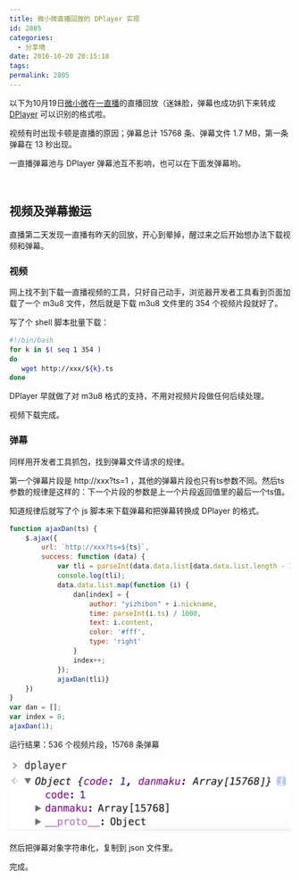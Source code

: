 ```yaml
---
title: 微小微直播回放的 DPlayer 实现
id: 2805
categories:
  - 分享境
date: 2016-10-20 20:15:18
tags:
permalink: 2805
---
```


以下为10月19日[微小微](http://weibo.com/u/2025479687)在[一直播](http://m.yizhibo.com/l/n6VHhuJoCbMf41Nx.html)的直播回放（迷妹脸，弹幕也成功扒下来转成 [DPlayer](https://github.com/DIYgod/DPlayer) 可以识别的格式啦。

视频有时出现卡顿是直播的原因；弹幕总计 15768 条、弹幕文件 1.7 MB，第一条弹幕在 13 秒出现。

一直播弹幕池与 DPlayer 弹幕池互不影响，也可以在下面发弹幕哟。

<!--more-->

<style>
.dplayer-time {
    display: inline-block !important;
}
</style>

<div class="dplayer" id="dplayer4"></div>

&nbsp;

## 视频及弹幕搬运

直播第二天发现一直播有昨天的回放，开心到晕掉，醒过来之后开始想办法下载视频和弹幕。

### 视频

网上找不到下载一直播视频的工具，只好自己动手，浏览器开发者工具看到页面加载了一个 m3u8 文件，然后就是下载 m3u8 文件里的 354 个视频片段就好了。

写了个 shell 脚本批量下载：

```sh
#!/bin/bash
for k in $( seq 1 354 )
do
   wget http://xxx/${k}.ts
done
```

DPlayer 早就做了对 m3u8 格式的支持，不用对视频片段做任何后续处理。

视频下载完成。

### 弹幕

同样用开发者工具抓包，找到弹幕文件请求的规律。

第一个弹幕片段是 http://xxx?ts=1 ，其他的弹幕片段也只有ts参数不同。然后ts参数的规律是这样的：下一个片段的参数是上一个片段返回值里的最后一个ts值。

知道规律后就写了个 js 脚本来下载弹幕和把弹幕转换成 DPlayer 的格式。

```js
function ajaxDan(ts) {
    $.ajax({
        url: `http://xxx?ts=${ts}`,
        success: function (data) {
            var tli = parseInt(data.data.list[data.data.list.length - 1].ts)+1;
            console.log(tli);
            data.data.list.map(function (i) {
                dan[index] = {
                    author: "yizhibon" + i.nickname,
                    time: parseInt(i.ts) / 1000,
                    text: i.content,
                    color: '#fff',
                    type: 'right'
                }
                index++;
            });
            ajaxDan(tli)}
    })
}
var dan = [];
var index = 0;
ajaxDan(1);
```

运行结果：536 个视频片段，15768 条弹幕

![](/images/wxwlive1.jpg)

然后把弹幕对象字符串化，复制到 json 文件里。

完成。

<script src="https://cdn.bootcss.com/hls.js/0.8.7/hls.min.js"></script>
<script>
$(function () {
    function myDPlayer() {
        var dp4 = new DPlayer({
            element: document.getElementById('dplayer4'),
            autoplay: true,
            theme: '#FADFA3',
            loop: true,
            screenshot: true,
            video: {
                url: 'https://dplayer.b0.upaiyun.com/wxwlive/1019/index.m3u8',
                pic: 'https://dplayer.b0.upaiyun.com/wxwlive/1019/poster.png'
            },
            danmaku: {
                id: '02d53ea190dc8583',
                api: 'https://dplayer.prprpr.me/',
                token: 'tokendemo',
                maximum: 3000,
                addition: ['https://dplayer.b0.upaiyun.com/wxwlive/1019/danmaku.json']
            }
        });
        window.dplayers || (window.dplayers = []);
        window.dplayers.push(dp4);
    }
    if (!window.Hls) {
        $.getScript('https://cdn.bootcss.com/hls.js/0.8.7/hls.min.js', function () {
            myDPlayer();
        });
    }
    else {
        myDPlayer();
    }
});
</script>